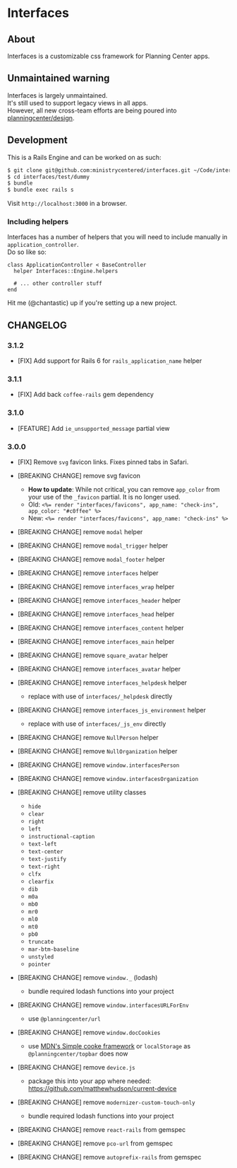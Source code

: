 # Interfaces

## About

Interfaces is a customizable css framework for Planning Center apps.

## Unmaintained warning

Interfaces is largely unmaintained.  
It's still used to support legacy views in all apps.  
However, all new cross-team efforts are being poured into [planningcenter/design](https://github.com/planningcenter/design).

## Development

This is a Rails Engine and can be worked on as such:

```bash
$ git clone git@github.com:ministrycentered/interfaces.git ~/Code/interfaces
$ cd interfaces/test/dummy
$ bundle
$ bundle exec rails s
```

Visit `http://localhost:3000` in a browser.

### Including helpers

Interfaces has a number of helpers that you will need to include manually in `application_controller`.  
Do so like so:

```
class ApplicationController < BaseController
  helper Interfaces::Engine.helpers

  # ... other controller stuff
end
```

Hit me (@chantastic) up if you're setting up a new project.

## CHANGELOG

### 3.1.2

- [FIX] Add support for Rails 6 for `rails_application_name` helper

### 3.1.1

- [FIX] Add back `coffee-rails` gem dependency

### 3.1.0

- [FEATURE] Add `ie_unsupported_message` partial view

### 3.0.0

- [FIX] Remove `svg` favicon links. Fixes pinned tabs in Safari.
- [BREAKING CHANGE] remove svg favicon
  - **How to update**: While not critical, you can remove `app_color` from your use of the `_favicon` partial. It is no longer used.
  - Old: `<%= render "interfaces/favicons", app_name: "check-ins", app_color: "#c0ffee" %>`
  - New: `<%= render "interfaces/favicons", app_name: "check-ins" %>`
- [BREAKING CHANGE] remove `modal` helper
- [BREAKING CHANGE] remove `modal_trigger` helper
- [BREAKING CHANGE] remove `modal_footer` helper
- [BREAKING CHANGE] remove `interfaces` helper
- [BREAKING CHANGE] remove `interfaces_wrap` helper
- [BREAKING CHANGE] remove `interfaces_header` helper
- [BREAKING CHANGE] remove `interfaces_head` helper
- [BREAKING CHANGE] remove `interfaces_content` helper
- [BREAKING CHANGE] remove `interfaces_main` helper
- [BREAKING CHANGE] remove `square_avatar` helper
- [BREAKING CHANGE] remove `interfaces_avatar` helper
- [BREAKING CHANGE] remove `interfaces_helpdesk` helper
  - replace with use of `interfaces/_helpdesk` directly
- [BREAKING CHANGE] remove `interfaces_js_environment` helper
  - replace with use of `interfaces/_js_env` directly
- [BREAKING CHANGE] remove `NullPerson` helper
- [BREAKING CHANGE] remove `NullOrganization` helper
- [BREAKING CHANGE] remove `window.interfacesPerson`
- [BREAKING CHANGE] remove `window.interfacesOrganization`

- [BREAKING CHANGE] remove utility classes

  - `hide`
  - `clear`
  - `right`
  - `left`
  - `instructional-caption`
  - `text-left`
  - `text-center`
  - `text-justify`
  - `text-right`
  - `clfx`
  - `clearfix`
  - `dib`
  - `m0a`
  - `mb0`
  - `mr0`
  - `ml0`
  - `mt0`
  - `pb0`
  - `truncate`
  - `mar-btm-baseline`
  - `unstyled`
  - `pointer`

- [BREAKING CHANGE] remove `window._` (lodash)

  - bundle required lodash functions into your project

- [BREAKING CHANGE] remove `window.interfacesURLForEnv`

  - use `@planningcenter/url`

- [BREAKING CHANGE] remove `window.docCookies`

  - use [MDN's Simple cooke framework](https://developer.mozilla.org/en-US/docs/Web/API/Document/cookie/Simple_document.cookie_framework) or `localStorage` as `@planningcenter/topbar` does now

- [BREAKING CHANGE] remove `device.js`

  - package this into your app where needed: https://github.com/matthewhudson/current-device

- [BREAKING CHANGE] remove `modernizer-custom-touch-only`

  - bundle required lodash functions into your project

- [BREAKING CHANGE] remove `react-rails` from gemspec
- [BREAKING CHANGE] remove `pco-url` from gemspec
- [BREAKING CHANGE] remove `autoprefix-rails` from gemspec

